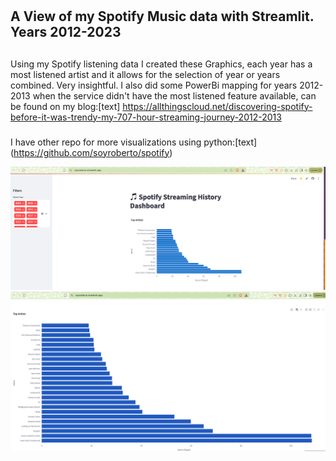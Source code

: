 #
A View of my Spotify Music data with Streamlit. Years 2012-2023
---
##
Using my Spotify listening data I created these Graphics, each year has a most listened artist and it allows for the selection of year or years combined. Very insightful. I also did some PowerBi mapping for years 2012-2013 when the service didn't have the most listened feature available, can be found on my blog:[text] https://allthingscloud.net/discovering-spotify-before-it-was-trendy-my-707-hour-streaming-journey-2012-2013

### 
I have other repo for more visualizations using python:[text] (https://github.com/soyroberto/spotify)

![image1](dash1.png)
![image2](dash2.png)

